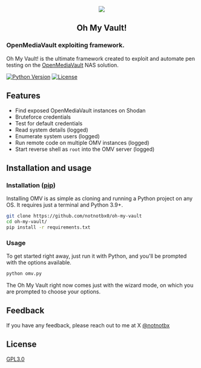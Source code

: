 <p align="center">
  <img src="https://i.ibb.co/mvp9xXR/omv.png" />
</p>

<h2 align="center">Oh My Vault!</h2>

### OpenMediaVault exploiting framework.

Oh My Vault! is the ultimate framework created to exploit and automate pen testing on the [OpenMediaVault](https://www.openmediavault.org/) NAS solution.

[![Python Version](https://img.shields.io/badge/python-3.9+-FF8400)](https://www.python.org) 
[![License](https://img.shields.io/badge/license-GPLv3-FF8400.svg)](https://github.com/blacklanternsecurity/bbot/blob/dev/LICENSE)


## Features

- Find exposed OpenMediaVault instances on Shodan
- Bruteforce credentials
- Test for default credentials
- Read system details (logged)
- Enumerate system users (logged)
- Run remote code on multiple OMV instances (logged)
- Start reverse shell as `root` into the OMV server (logged)


## Installation and usage

### Installation ([pip](https://pypi.org/project/bbot/))
 
Installing OMV is as simple as cloning and running a Python project on any OS. It requires just a terminal and Python 3.9+. 

```bash
git clone https://github.com/notnotbx0/oh-my-vault
cd oh-my-vault/
pip install -r requirements.txt
```

### Usage

To get started right away, just run it with Python, and you'll be prompted with the options available.

```bash
python omv.py
```

The Oh My Vault right now comes just with the wizard mode, on which you are prompted to choose your options.

## Feedback

If you have any feedback, please reach out to me at X [@notnotbx](https://x.com/notnotbx0)

## License

[GPL3.0](LICENSE)

